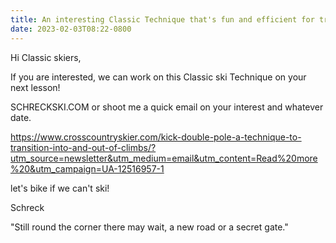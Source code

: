 ```yaml
---
title: An interesting Classic Technique that's fun and efficient for transitions
date: 2023-02-03T08:22-0800
---
```

Hi Classic skiers,

If you are interested,  we can work on this Classic ski Technique on your next lesson!

SCHRECKSKI.COM or shoot me a quick email on your interest and whatever date.


<https://www.crosscountryskier.com/kick-double-pole-a-technique-to-transition-into-and-out-of-climbs/?utm_source=newsletter&utm_medium=email&utm_content=Read%20more%20&utm_campaign=UA-12516957-1>

let's bike if we can't ski!

Schreck

"Still round the corner there may wait,
a new road or a secret gate."
